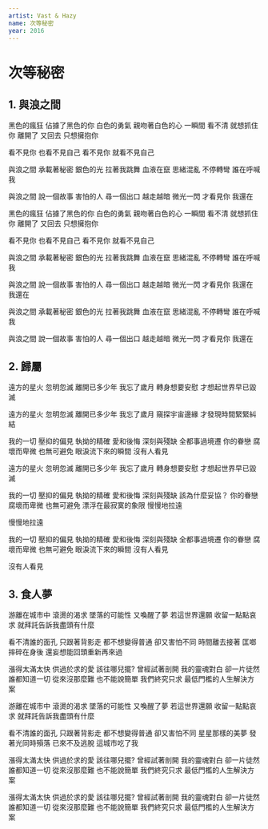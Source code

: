 ```yaml
---
artist: Vast & Hazy
name: 次等秘密
year: 2016
---
```


# 次等秘密

## 1. 與浪之間

黑色的瘋狂 佔據了黑色的你
白色的勇氣 親吻著白色的心
一瞬間 看不清 就想抓住你
離開了 又回去 只想擁抱你

看不見你 也看不見自己
看不見你 就看不見自己

與浪之間 承載著秘密
銀色的光 拉著我跳舞
血液在竄 思緒混亂 不停轉彎
誰在呼喊我

與浪之間 說一個故事
害怕的人 尋一個出口
越走越暗 微光一閃 才看見你
我還在

黑色的瘋狂 佔據了黑色的你
白色的勇氣 親吻著白色的心
一瞬間 看不清 就想抓住你
離開了 又回去 只想擁抱你

看不見你 也看不見自己
看不見你 就看不見自己

與浪之間 承載著秘密
銀色的光 拉著我跳舞
血液在竄 思緒混亂 不停轉彎
誰在呼喊我

與浪之間 說一個故事
害怕的人 尋一個出口
越走越暗 微光一閃 才看見你
我還在
我還在

與浪之間 承載著秘密
銀色的光 拉著我跳舞
血液在竄 思緒混亂 不停轉彎
誰在呼喊我

與浪之間 說一個故事
害怕的人 尋一個出口
越走越暗 微光一閃 才看見你
我還在

## 2. 歸屬

遠方的星火 忽明忽滅
離開已多少年 我忘了歲月
轉身想要安慰 才想起世界早已毀滅

遠方的星火 忽明忽滅
離開已多少年 我忘了歲月
窺探宇宙邊緣 才發現時間緊緊糾結

我的一切
壓抑的偏見 執拗的精確
愛和後悔 深刻與殘缺 全都事過境遷
你的眷戀
腐壞而卑微 也無可避免
眼淚流下來的瞬間 沒有人看見

遠方的星火 忽明忽滅
離開已多少年 我忘了歲月
轉身想要安慰 才想起世界早已毀滅

我的一切
壓抑的偏見 執拗的精確
愛和後悔 深刻與殘缺 該為什麼妥協？
你的眷戀
腐壞而卑微 也無可避免
漂浮在最寂寞的象限 慢慢地拉遠

慢慢地拉遠

我的一切
壓抑的偏見 執拗的精確
愛和後悔 深刻與殘缺 全都事過境遷
你的眷戀
腐壞而卑微 也無可避免
眼淚流下來的瞬間 沒有人看見

沒有人看見

## 3. 食人夢

游離在城市中 滾燙的渴求
墜落的可能性 又喚醒了夢
若這世界還願 收留一點點哀求
就拜託告訴我盡頭有什麼

看不清誰的面孔 只跟著背影走
都不想變得普通 卻又害怕不同
時間離去接著 匡啷摔碎在身後
還妄想能回頭重新再來過

漲得太滿太快 供過於求的愛 該往哪兒擺?
曾經試著剖開 我的靈魂對白 卻一片徒然
誰都知道一切 從來沒那麼難 也不能說簡單
我們終究只求 最低門檻的人生解決方案

游離在城市中 滾燙的渴求
墜落的可能性 又喚醒了夢
若這世界還願 收留一點點哀求
就拜託告訴我盡頭有什麼

看不清誰的面孔 只跟著背影走
都不想變得普通 卻又害怕不同
星星那樣的美夢 發著光同時殞落
已來不及逃脫 這城市吃了我

漲得太滿太快 供過於求的愛 該往哪兒擺?
曾經試著剖開 我的靈魂對白 卻一片徒然
誰都知道一切 從來沒那麼難 也不能說簡單
我們終究只求 最低門檻的人生解決方案

漲得太滿太快 供過於求的愛 該往哪兒擺?
曾經試著剖開 我的靈魂對白 卻一片徒然
誰都知道一切 從來沒那麼難 也不能說簡單
我們終究只求 最低門檻的人生解決方案
